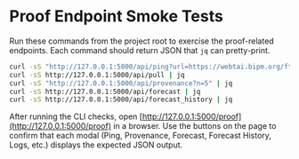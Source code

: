 # Proof Endpoint Smoke Tests

Run these commands from the project root to exercise the proof-related endpoints. Each command should return JSON that `jq` can pretty-print.

```bash
curl -sS "http://127.0.0.1:5000/api/ping?url=https://webtai.bipm.org/ftp/pub/tai/other-products/utcrlab/" | jq
curl -sS http://127.0.0.1:5000/api/pull | jq
curl -sS "http://127.0.0.1:5000/api/provenance?n=5" | jq
curl -sS http://127.0.0.1:5000/api/forecast | jq
curl -sS http://127.0.0.1:5000/api/forecast_history | jq
```

After running the CLI checks, open [http://127.0.0.1:5000/proof](http://127.0.0.1:5000/proof) in a browser. Use the buttons on the page to confirm that each modal (Ping, Provenance, Forecast, Forecast History, Logs, etc.) displays the expected JSON output.

